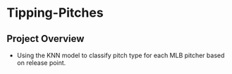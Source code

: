 # Tipping-Pitches

## Project Overview
* Using the KNN model to classify pitch type for each MLB pitcher based on release point. 

